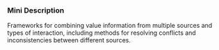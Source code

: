 ### Mini Description

Frameworks for combining value information from multiple sources and types of interaction, including methods for resolving conflicts and inconsistencies between different sources.
